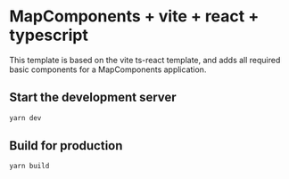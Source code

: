 # MapComponents + vite + react + typescript

This template is based on the vite ts-react template, and adds all 
required basic components for a MapComponents application.

## Start the development server

```bash
yarn dev
```

## Build for production

```bash
yarn build
```
